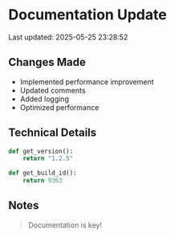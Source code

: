# Documentation Update

Last updated: 2025-05-25 23:28:52

## Changes Made
- Implemented performance improvement
- Updated comments
- Added logging
- Optimized performance

## Technical Details
```python
def get_version():
    return "1.2.5"

def get_build_id():
    return 9363
```

## Notes
> Documentation is key!
